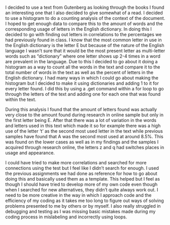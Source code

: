 I decided to use a text from Gutenberg as looking through the books I found an interesting one that I also decided to give somewhat of a read. I decided to use a histogram to do a counting analysis of the context of the document. I hoped to get enough data to compare this to the amount of words and the corresponding usage of letters in the English dictionary. 
In doing this I decided to go with finding out letters in correlations to the percentages we had previously found in class. I know that the most common letter in use in the English dictionary is the letter E but because of the nature of the English language I wasn’t sure that it would be the most present letter as multi-letter words such as “dictionary” where one letter shows up 2-4 times in a word are prevalent in the language. Due to this I decided to go about it doing a histogram as a way to count all the words in the text and compare it to the total number of words in the text as well as the percent of letters in the English dictionary. 
I had many ways in which I could go about making the histogram but I decided to make it using dictionaries and adding 1 to it for every letter found. I did this by using a .get command within a for loop to go through the letters of the text and adding one for each one that was found within the text.
 
 
 
 
During this analysis I found that the amount of letters found was actually very close to the amount found during research in online sample but only in the first letter being E. After that there was a lot of variation in the words and letters used in this text which made it so for example there was a high use of the letter ‘t’ as the second most used letter in the text while previous samples have found that A was the second most used at around 8.5%. This was found on the lower cases as well as in my findings and the samples I acquired through research online, the letters z and q had switches places in usage and appearance.

I could have tried to make more correlations and searched for more connections using the test but I feel like I didn’t search for enough. I used the previous assignments we had done as reference for how to go about doing this and basically used them as a template. This helped but I feel as though I should have tried to develop more of my own code even though when I searched for new alternatives, they didn’t quite always work out. I need to be more creative in the way in which I approach code and the efficiency of my coding as it takes me too long to figure out ways of solving problems presented to me by others or by myself. I also really struggled in debugging and testing as I was missing basic mistakes made during my coding process in mislabeling and incorrectly using loops. 
